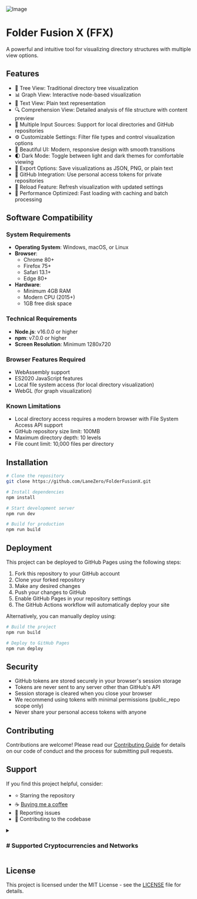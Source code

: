 ![Image](https://github.com/user-attachments/assets/799fcb76-833e-4c18-8212-3a59987b2cc1)

# Folder Fusion X (FFX)

A powerful and intuitive tool for visualizing directory structures with multiple view options.

## Features

- 🌳 Tree View: Traditional directory tree visualization
- 📊 Graph View: Interactive node-based visualization
- 📝 Text View: Plain text representation
- 🔍 Comprehension View: Detailed analysis of file structure with content preview
- 🔄 Multiple Input Sources: Support for local directories and GitHub repositories
- ⚙️ Customizable Settings: Filter file types and control visualization options
- 🎨 Beautiful UI: Modern, responsive design with smooth transitions
- 🌓 Dark Mode: Toggle between light and dark themes for comfortable viewing
- 💾 Export Options: Save visualizations as JSON, PNG, or plain text
- 🔑 GitHub Integration: Use personal access tokens for private repositories
- 🔄 Reload Feature: Refresh visualization with updated settings
- 🚀 Performance Optimized: Fast loading with caching and batch processing

## Software Compatibility

### System Requirements

- **Operating System**: Windows, macOS, or Linux
- **Browser**: 
  - Chrome 80+
  - Firefox 75+
  - Safari 13.1+
  - Edge 80+
- **Hardware**:
  - Minimum 4GB RAM
  - Modern CPU (2015+)
  - 1GB free disk space

### Technical Requirements

- **Node.js**: v16.0.0 or higher
- **npm**: v7.0.0 or higher
- **Screen Resolution**: Minimum 1280x720

### Browser Features Required

- WebAssembly support
- ES2020 JavaScript features
- Local file system access (for local directory visualization)
- WebGL (for graph visualization)

### Known Limitations

- Local directory access requires a modern browser with File System Access API support
- GitHub repository size limit: 100MB
- Maximum directory depth: 10 levels
- File count limit: 10,000 files per directory

## Installation

```bash
# Clone the repository
git clone https://github.com/LaneZero/FolderFusionX.git

# Install dependencies
npm install

# Start development server
npm run dev

# Build for production
npm run build
```

## Deployment

This project can be deployed to GitHub Pages using the following steps:

1. Fork this repository to your GitHub account
2. Clone your forked repository
3. Make any desired changes
4. Push your changes to GitHub
5. Enable GitHub Pages in your repository settings
6. The GitHub Actions workflow will automatically deploy your site

Alternatively, you can manually deploy using:

```bash
# Build the project
npm run build

# Deploy to GitHub Pages
npm run deploy
```

## Security

- GitHub tokens are stored securely in your browser's session storage
- Tokens are never sent to any server other than GitHub's API
- Session storage is cleared when you close your browser
- We recommend using tokens with minimal permissions (public_repo scope only)
- Never share your personal access tokens with anyone

## Contributing

Contributions are welcome! Please read our [Contributing Guide](CONTRIBUTING.md) for details on our code of conduct and the process for submitting pull requests.

## Support

If you find this project helpful, consider:

- ⭐ Starring the repository
- ☕ [Buying me a coffee](https://www.coffeete.ir/AhmadR3zA)
- 🐛 Reporting issues
- 🤝 Contributing to the codebase

<details markdown="1"> <summary> <h3> # Supported Cryptocurrencies and Networks
</h3></summary>

### Networks:

-   **Bitcoin**
    -   Network: `BTC`
    -   Address: `bc1q5tl36qpk27hf7upl8l753xa0gcm57adrvmwgkz`

## Tether (USDT)

### Networks:

-   **Tether USDT**
    
    -   Network: `TRC20`
    -   Address: `TA5pibChqS7CeHiDvfP7V3uQVMynk6SxLq`
-   **Binance Smart Chain (BEP20)**
    
    -   Network: `BSC`
    -   Address: `0x6634E26BA0e323182B7A9a89278E9a7BbCa9aF70`
-   **TRON (TRC20)**
    
    -   Network: `TRX`
    -   Address: `TA5pibChqS7CeHiDvfP7V3uQVMynk6SxLq`
-   **Polygon**
    
    -   Network: `MATIC`
    -   Address: `0x6634E26BA0e323182B7A9a89278E9a7BbCa9aF70`
-   **Solana**
    
    -   Network: `SOL`
    -   Address: `91kuBFEZAnRk8ixsuzAQnAVvtzLAsQpPFRsfe285ZKUC`
-   **Ethereum**
    
    -   Network: `Ethereum TRC20`
    -   Address: `0x6634E26BA0e323182B7A9a89278E9a7BbCa9aF70`

</details>

## License

This project is licensed under the MIT License - see the [LICENSE](LICENSE) file for details.